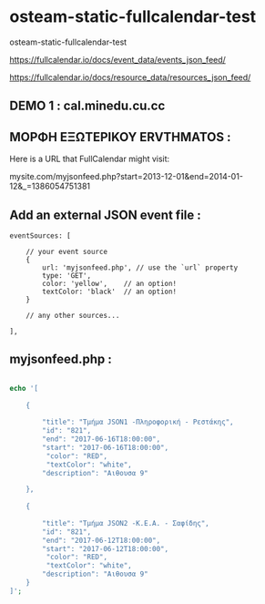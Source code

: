 # osteam-static-fullcalendar-test
osteam-static-fullcalendar-test


https://fullcalendar.io/docs/event_data/events_json_feed/

https://fullcalendar.io/docs/resource_data/resources_json_feed/



## DEMO 1 : cal.minedu.cu.cc




## ΜΟΡΦΗ ΕΞΩΤΕΡΙΚΟΥ ERVTHMATOS :
Here is a URL that FullCalendar might visit:

mysite.com/myjsonfeed.php?start=2013-12-01&end=2014-01-12&_=1386054751381



## Add an external JSON event file :
    eventSources: [

        // your event source
        {
            url: 'myjsonfeed.php', // use the `url` property
            type: 'GET',
            color: 'yellow',    // an option!
            textColor: 'black'  // an option!
        }

        // any other sources...

    ], 




## myjsonfeed.php :
```php

echo '[
    
    {
        
        "title": "Τμήμα JSON1 -Πληροφορική - Ρεστάκης",
        "id": "821",
        "end": "2017-06-16T18:00:00",
        "start": "2017-06-16T18:00:00",
         "color": "RED",
         "textColor": "white",
		"description": "Αιθουσα 9"

    },
    
    {
        
        "title": "Τμήμα JSON2 -Κ.Ε.Α. - Σαφίδης",
        "id": "821",
        "end": "2017-06-12T18:00:00",
        "start": "2017-06-12T18:00:00",
         "color": "RED",
         "textColor": "white",
		"description": "Αιθουσα 9"
    }
]';

```

